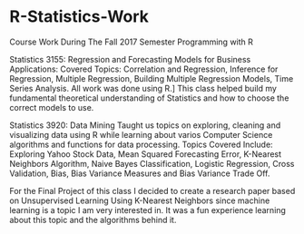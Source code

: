 # R-Statistics-Work
Course Work During The Fall 2017 Semester Programming with R

Statistics 3155:
Regression and Forecasting Models for Business Applications:
Covered Topics:
Correlation and Regression, Inference for Regression, Multiple Regression,
Building Multiple Regression Models, Time Series Analysis. All work was done using R.]
This class helped build my fundamental theoretical understanding of Statistics and how to choose the correct models to use.

Statistics 3920:
Data Mining
Taught us topics on exploring, cleaning and visualizing data using R while learning about varios Computer Science algorithms and functions for
data processing.
Topics Covered Include:
Exploring Yahoo Stock Data, Mean Squared Forecasting Error, K-Nearest Neighbors Algorithm, Naive Bayes Classification,
Logistic Regression, Cross Validation, Bias, Bias Variance Measures and Bias Variance Trade Off.

For the Final Project of this class I decided to create a research paper based on Unsupervised Learning Using K-Nearest Neighbors
since machine learning is a topic I am very interested in. It was a fun experience learning about this topic and the algorithms
behind it.
